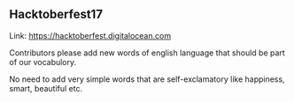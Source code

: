 ## Hacktoberfest17

Link: https://hacktoberfest.digitalocean.com 

Contributors please add new words of english language that should be part of our vocabulory. 

No need to add very simple words that are self-exclamatory like happiness, smart, beautiful etc. 
